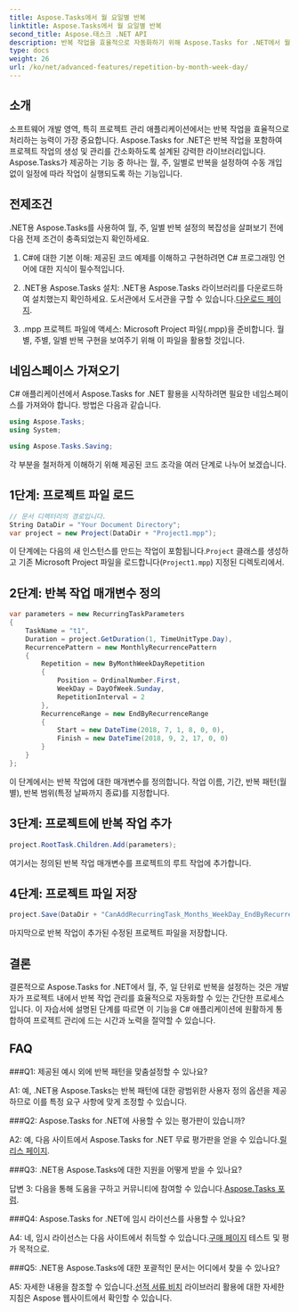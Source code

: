 ```yaml
---
title: Aspose.Tasks에서 월 요일별 반복
linktitle: Aspose.Tasks에서 월 요일별 반복
second_title: Aspose.태스크 .NET API
description: 반복 작업을 효율적으로 자동화하기 위해 Aspose.Tasks for .NET에서 월, 주, 일 단위로 반복을 설정하는 방법을 알아보세요.
type: docs
weight: 26
url: /ko/net/advanced-features/repetition-by-month-week-day/
---
```

## 소개

소프트웨어 개발 영역, 특히 프로젝트 관리 애플리케이션에서는 반복 작업을 효율적으로 처리하는 능력이 가장 중요합니다. Aspose.Tasks for .NET은 반복 작업을 포함하여 프로젝트 작업의 생성 및 관리를 간소화하도록 설계된 강력한 라이브러리입니다. Aspose.Tasks가 제공하는 기능 중 하나는 월, 주, 일별로 반복을 설정하여 수동 개입 없이 일정에 따라 작업이 실행되도록 하는 기능입니다.

## 전제조건

.NET용 Aspose.Tasks를 사용하여 월, 주, 일별 반복 설정의 복잡성을 살펴보기 전에 다음 전제 조건이 충족되었는지 확인하세요.

1. C#에 대한 기본 이해: 제공된 코드 예제를 이해하고 구현하려면 C# 프로그래밍 언어에 대한 지식이 필수적입니다.
   
2.  .NET용 Aspose.Tasks 설치: .NET용 Aspose.Tasks 라이브러리를 다운로드하여 설치했는지 확인하세요. 도서관에서 도서관을 구할 수 있습니다.[다운로드 페이지](https://releases.aspose.com/tasks/net/).

3. .mpp 프로젝트 파일에 액세스: Microsoft Project 파일(.mpp)을 준비합니다. 월별, 주별, 일별 반복 구현을 보여주기 위해 이 파일을 활용할 것입니다.

## 네임스페이스 가져오기

C# 애플리케이션에서 Aspose.Tasks for .NET 활용을 시작하려면 필요한 네임스페이스를 가져와야 합니다. 방법은 다음과 같습니다.

```csharp
using Aspose.Tasks;
using System;

using Aspose.Tasks.Saving;

```

각 부분을 철저하게 이해하기 위해 제공된 코드 조각을 여러 단계로 나누어 보겠습니다.

## 1단계: 프로젝트 파일 로드

```csharp
// 문서 디렉터리의 경로입니다.
String DataDir = "Your Document Directory";
var project = new Project(DataDir + "Project1.mpp");
```

 이 단계에는 다음의 새 인스턴스를 만드는 작업이 포함됩니다.`Project` 클래스를 생성하고 기존 Microsoft Project 파일을 로드합니다(`Project1.mpp`) 지정된 디렉토리에서.

## 2단계: 반복 작업 매개변수 정의

```csharp
var parameters = new RecurringTaskParameters
{
    TaskName = "t1",
    Duration = project.GetDuration(1, TimeUnitType.Day),
    RecurrencePattern = new MonthlyRecurrencePattern
    {
        Repetition = new ByMonthWeekDayRepetition
        {
            Position = OrdinalNumber.First,
            WeekDay = DayOfWeek.Sunday,
            RepetitionInterval = 2
        },
        RecurrenceRange = new EndByRecurrenceRange
        {
            Start = new DateTime(2018, 7, 1, 8, 0, 0),
            Finish = new DateTime(2018, 9, 2, 17, 0, 0)
        }
    }
};
```

이 단계에서는 반복 작업에 대한 매개변수를 정의합니다. 작업 이름, 기간, 반복 패턴(월별), 반복 범위(특정 날짜까지 종료)를 지정합니다.

## 3단계: 프로젝트에 반복 작업 추가

```csharp
project.RootTask.Children.Add(parameters);
```

여기서는 정의된 반복 작업 매개변수를 프로젝트의 루트 작업에 추가합니다.

## 4단계: 프로젝트 파일 저장

```csharp
project.Save(DataDir + "CanAddRecurringTask_Months_WeekDay_EndByRecurrenceRange_Test_out.mpp", SaveFileFormat.Mpp);
```

마지막으로 반복 작업이 추가된 수정된 프로젝트 파일을 저장합니다.

## 결론

결론적으로 Aspose.Tasks for .NET에서 월, 주, 일 단위로 반복을 설정하는 것은 개발자가 프로젝트 내에서 반복 작업 관리를 효율적으로 자동화할 수 있는 간단한 프로세스입니다. 이 자습서에 설명된 단계를 따르면 이 기능을 C# 애플리케이션에 원활하게 통합하여 프로젝트 관리에 드는 시간과 노력을 절약할 수 있습니다.

## FAQ

###Q1: 제공된 예시 외에 반복 패턴을 맞춤설정할 수 있나요?

A1: 예, .NET용 Aspose.Tasks는 반복 패턴에 대한 광범위한 사용자 정의 옵션을 제공하므로 이를 특정 요구 사항에 맞게 조정할 수 있습니다.

###Q2: Aspose.Tasks for .NET에 사용할 수 있는 평가판이 있습니까?

 A2: 예, 다음 사이트에서 Aspose.Tasks for .NET 무료 평가판을 얻을 수 있습니다.[릴리스 페이지](https://releases.aspose.com/).

###Q3: .NET용 Aspose.Tasks에 대한 지원을 어떻게 받을 수 있나요?

 답변 3: 다음을 통해 도움을 구하고 커뮤니티에 참여할 수 있습니다.[Aspose.Tasks 포럼](https://forum.aspose.com/c/tasks/15).

###Q4: Aspose.Tasks for .NET에 임시 라이선스를 사용할 수 있나요?

 A4: 네, 임시 라이선스는 다음 사이트에서 취득할 수 있습니다.[구매 페이지](https://purchase.aspose.com/temporary-license/) 테스트 및 평가 목적으로.

###Q5: .NET용 Aspose.Tasks에 대한 포괄적인 문서는 어디에서 찾을 수 있나요?

 A5: 자세한 내용을 참조할 수 있습니다.[선적 서류 비치](https://reference.aspose.com/tasks/net/) 라이브러리 활용에 대한 자세한 지침은 Aspose 웹사이트에서 확인할 수 있습니다.